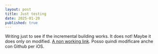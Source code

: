 ```yaml
---
layout: post
title: Just testing
date: 2025-01-20
published: true
---
```


Writing just to see if the incremental building works. It does not! Maybe it does only on modified.  [A non working link](www.dsdsdsa.ki).
Posso quindi modificare anche con Github per iOS.